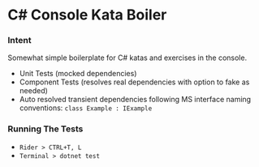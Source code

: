 # C# Console Kata Boiler

### Intent
Somewhat simple boilerplate for C# katas and exercises in the console. 

- Unit Tests (mocked dependencies)
- Component Tests (resolves real dependencies with option to fake as needed)
- Auto resolved transient dependencies following MS interface naming conventions: ``` class Example : IExample ```

### Running The Tests
- ``` Rider > CTRL+T, L ```
- ``` Terminal > dotnet test ```

